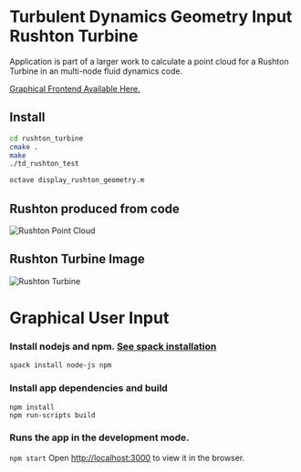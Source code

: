# Turbulent Dynamics Geometry Input Rushton Turbine
Application is part of a larger work to calculate a point cloud for a Rushton Turbine in an multi-node fluid dynamics code.  

[Graphical Frontend Available Here.](https://turbulentdynamics.github.io/TD_GeomInput_Rushton_Turbine/WebGL/build/)


## Install
```bash
cd rushton_turbine
cmake .
make
./td_rushton_test

octave display_rushton_geometry.m 
```

## Rushton produced from code
![Rushton Point Cloud](Rushton_Points.png)

## Rushton Turbine Image
![Rushton Turbine](Turbine.png)



# Graphical User Input

### Install nodejs and npm.  [See spack installation](https://github.com/TurbulentDynamics/TD_env_setup_dev_info/blob/master/env_setup/install_1_with_spack.md)
```
spack install node-js npm
```

### Install app dependencies and build
```
npm install
npm run-scripts build
```

### Runs the app in the development mode.
`npm start`
Open [http://localhost:3000](http://localhost:3000) to view it in the browser.


